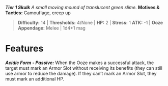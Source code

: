 ***Tier 1 Skulk***
*A small moving mound of translucent green slime.*
**Motives & Tactics:** Camouflage, creep up

> **Difficulty:** 14 | **Thresholds:** 4/None | **HP:** 2 | **Stress:** 1
> **ATK:** -1 | **Ooze Appendage:** Melee | 1d4+1 mag

# Features

***Acidic Form - Passive:*** When the Ooze makes a successful attack, the target must mark an Armor Slot without receiving its benefits (they can still use armor to reduce the damage). If they can’t mark an Armor Slot, they must mark an additional HP.
